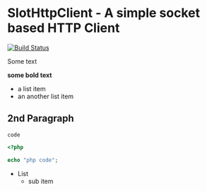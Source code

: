 SlotHttpClient - A simple socket based HTTP Client
==================================================

[![Build Status](https://secure.travis-ci.org/sonata-project/SonataAdminBundle.png?branch=master)](http://travis-ci.org/sonata-project/SonataAdminBundle)

Some text

**some bold text**

* a list item
* an another list item


2nd Paragraph
-------------

``code``

``` php
<?php

echo "php code";

```

  - List
    - sub item
